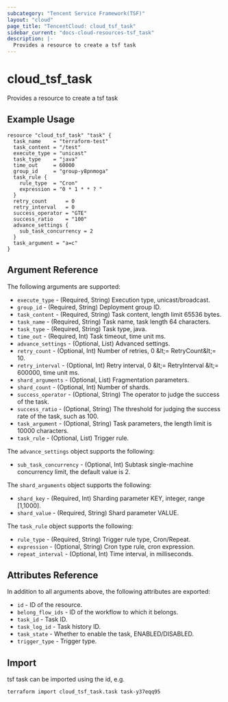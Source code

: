 ```yaml
---
subcategory: "Tencent Service Framework(TSF)"
layout: "cloud"
page_title: "TencentCloud: cloud_tsf_task"
sidebar_current: "docs-cloud-resources-tsf_task"
description: |-
  Provides a resource to create a tsf task
---
```


# cloud_tsf_task

Provides a resource to create a tsf task

## Example Usage

```hcl
resource "cloud_tsf_task" "task" {
  task_name    = "terraform-test"
  task_content = "/test"
  execute_type = "unicast"
  task_type    = "java"
  time_out     = 60000
  group_id     = "group-y8pnmoga"
  task_rule {
    rule_type  = "Cron"
    expression = "0 * 1 * * ? "
  }
  retry_count      = 0
  retry_interval   = 0
  success_operator = "GTE"
  success_ratio    = "100"
  advance_settings {
    sub_task_concurrency = 2
  }
  task_argument = "a=c"
}
```

## Argument Reference

The following arguments are supported:

* `execute_type` - (Required, String) Execution type, unicast/broadcast.
* `group_id` - (Required, String) Deployment group ID.
* `task_content` - (Required, String) Task content, length limit 65536 bytes.
* `task_name` - (Required, String) Task name, task length 64 characters.
* `task_type` - (Required, String) Task type, java.
* `time_out` - (Required, Int) Task timeout, time unit ms.
* `advance_settings` - (Optional, List) Advanced settings.
* `retry_count` - (Optional, Int) Number of retries, 0 &amp;lt;= RetryCount&amp;lt;= 10.
* `retry_interval` - (Optional, Int) Retry interval, 0 &amp;lt;= RetryInterval &amp;lt;= 600000, time unit ms.
* `shard_arguments` - (Optional, List) Fragmentation parameters.
* `shard_count` - (Optional, Int) Number of shards.
* `success_operator` - (Optional, String) The operator to judge the success of the task.
* `success_ratio` - (Optional, String) The threshold for judging the success rate of the task, such as 100.
* `task_argument` - (Optional, String) Task parameters, the length limit is 10000 characters.
* `task_rule` - (Optional, List) Trigger rule.

The `advance_settings` object supports the following:

* `sub_task_concurrency` - (Optional, Int) Subtask single-machine concurrency limit, the default value is 2.

The `shard_arguments` object supports the following:

* `shard_key` - (Required, Int) Sharding parameter KEY, integer, range [1,1000].
* `shard_value` - (Required, String) Shard parameter VALUE.

The `task_rule` object supports the following:

* `rule_type` - (Required, String) Trigger rule type, Cron/Repeat.
* `expression` - (Optional, String) Cron type rule, cron expression.
* `repeat_interval` - (Optional, Int) Time interval, in milliseconds.

## Attributes Reference

In addition to all arguments above, the following attributes are exported:

* `id` - ID of the resource.
* `belong_flow_ids` - ID of the workflow to which it belongs.
* `task_id` - Task ID.
* `task_log_id` - Task history ID.
* `task_state` - Whether to enable the task, ENABLED/DISABLED.
* `trigger_type` - Trigger type.


## Import

tsf task can be imported using the id, e.g.

```
terraform import cloud_tsf_task.task task-y37eqq95
```

